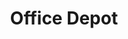 ---
title: "Office Depot"
url: /las-vegas/office-depot-arroyo-crossing-parkway/
shop: office supplies
---